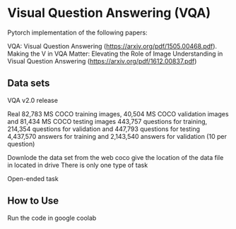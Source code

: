 # Visual Question Answering (VQA) 

Pytorch implementation of the following papers:

VQA: Visual Question Answering (https://arxiv.org/pdf/1505.00468.pdf).
Making the V in VQA Matter: Elevating the Role of Image Understanding in Visual Question Answering (https://arxiv.org/pdf/1612.00837.pdf)

## Data sets

VQA v2.0 release

Real
82,783 MS COCO training images, 40,504 MS COCO validation images and 81,434 MS COCO testing images
443,757 questions for training, 214,354 questions for validation and 447,793 questions for testing
4,437,570 answers for training and 2,143,540 answers for validation (10 per question)

Downlode the data set from the web coco give the location of the data file in located in drive
There is only one type of task

Open-ended task

## How to Use
Run the code in google coolab
